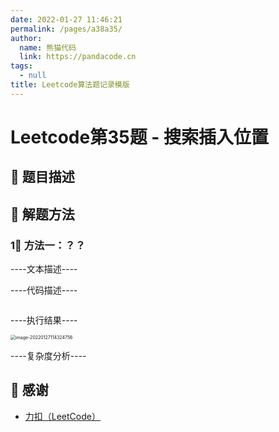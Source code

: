 ```yaml
---
date: 2022-01-27 11:46:21
permalink: /pages/a38a35/
author: 
  name: 熊猫代码
  link: https://pandacode.cn
tags: 
  - null
title: Leetcode算法题记录模版
---
```


# Leetcode第35题 - 搜索插入位置

## 🌟 题目描述



## 🐂 解题方法

### 1⃣️ 方法一：？？

----文本描述----

----代码描述----

<code-group>
  <code-block title="JAVA" active>

  ```java

  ```

</code-block>
</code-group>

----执行结果----

<img src="https://file.pandacode.cn/blog/202201271143358.png" alt="image-20220127114324756" style="zoom:50%;" />

----复杂度分析----

## 🙏 感谢

- [力扣（LeetCode）](https://leetcode-cn.com/)
